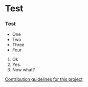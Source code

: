 # Test
### Test 

- One
- Two
- Three
- Four

1. Ok
2. Yes. 
3. Now what?

[Contribution guidelines for this project](IMG_1306.JPG)
